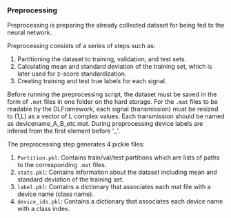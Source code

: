 ### Preprocessing

Preprocessing is preparing the already collected dataset for being fed to the neural network. 

Preprocessing consists of a series of steps such as:

1. Partitioning the dataset to training, validation, and test sets. 
2. Calculating mean and standard deviation of the training set, which is later used for z-score standardization.
3. Creating training and test true labels for each signal.

Before running the preprocessing script, the dataset must be saved in the form of `.mat` files in one folder on the hard storage. For the `.mat` files to be readable by the DLFramework, each signal (transmission) must be resized to (1,L) as a vector of L complex values. Each transmission should be named as devicename_A_B_etc.mat. During preprocessing device labels are infered from the first element before '_'.

The preprocessing step generates 4 pickle files:

1. `Partition.pkl`: Contains train/val/test partitions which are lists of paths to the corresponding `.mat` files.
2. `stats.pkl`: Contains information about the dataset including mean and standard deviation of the training set.
3. `label.pkl`: Contains a dictionary that associates each mat file with a device name (class name).
4. `device_ids.pkl`: Contains a dictionary that associates each device name with a class index.
